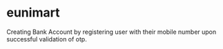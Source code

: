 # eunimart

Creating Bank Account by registering user with their mobile number upon successful validation of otp.
